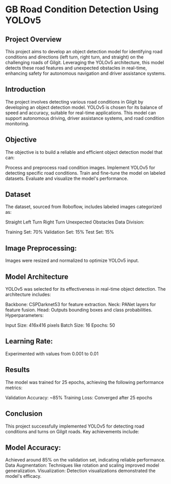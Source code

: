 # GB Road Condition Detection Using YOLOv5

## Project Overview
This project aims to develop an object detection model for identifying road conditions and directions (left turn, right turn, and straight) on the challenging roads of Gilgit. Leveraging the YOLOv5 architecture, this model detects these road features and unexpected obstacles in real-time, enhancing safety for autonomous navigation and driver assistance systems.
## Introduction
The project involves detecting various road conditions in Gilgit by developing an object detection model. YOLOv5 is chosen for its balance of speed and accuracy, suitable for real-time applications. This model can support autonomous driving, driver assistance systems, and road condition monitoring.

## Objective
The objective is to build a reliable and efficient object detection model that can:

Process and preprocess road condition images.
Implement YOLOv5 for detecting specific road conditions.
Train and fine-tune the model on labeled datasets.
Evaluate and visualize the model's performance.
## Dataset
The dataset, sourced from Roboflow, includes labeled images categorized as:

Straight
Left Turn
Right Turn
Unexpected Obstacles
Data Division:

Training Set: 70%
Validation Set: 15%
Test Set: 15%
## Image Preprocessing: 
Images were resized and normalized to optimize YOLOv5 input.
## Model Architecture
YOLOv5 was selected for its effectiveness in real-time object detection. The architecture includes:

Backbone: CSPDarknet53 for feature extraction.
Neck: PANet layers for feature fusion.
Head: Outputs bounding boxes and class probabilities.
Hyperparameters:

Input Size: 416x416 pixels
Batch Size: 16
Epochs: 50
## Learning Rate: 
Experimented with values from 0.001 to 0.01
## Results
The model was trained for 25 epochs, achieving the following performance metrics:

Validation Accuracy: ~85%
Training Loss: Converged after 25 epochs
## Conclusion
This project successfully implemented YOLOv5 for detecting road conditions and turns on Gilgit roads. Key achievements include:

## Model Accuracy:
Achieved around 85% on the validation set, indicating reliable performance.
Data Augmentation: Techniques like rotation and scaling improved model generalization.
Visualization: Detection visualizations demonstrated the model's efficacy.

